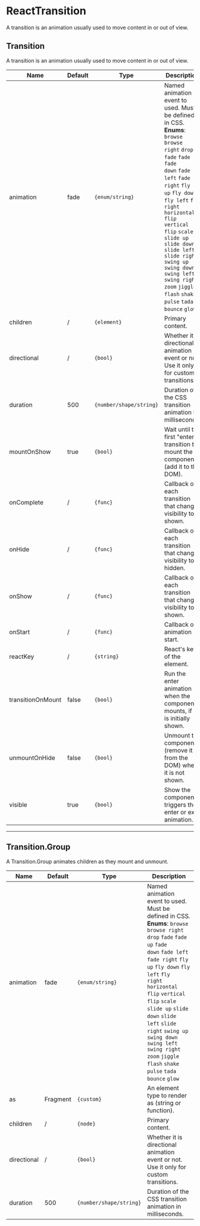 # ReactTransition
A transition is an animation usually used to move content in or out of view.

## Transition
A transition is an animation usually used to move content in or out of view. 

Name|Default|Type|Description
---|---|---|---
animation|fade|<code>{enum/string}</code>|Named animation event to used. Must be defined in CSS. **Enums**: <code>browse</code> <code>browse right</code> <code>drop</code> <code>fade</code> <code>fade up</code> <code>fade down</code> <code>fade left</code> <code>fade right</code> <code>fly up</code> <code>fly down</code> <code>fly left</code> <code>fly right</code> <code>horizontal flip</code> <code>vertical flip</code> <code>scale</code> <code>slide up</code> <code>slide down</code> <code>slide left</code> <code>slide right</code> <code>swing up</code> <code>swing down</code> <code>swing left</code> <code>swing right</code> <code>zoom</code> <code>jiggle</code> <code>flash</code> <code>shake</code> <code>pulse</code> <code>tada</code> <code>bounce</code> <code>glow</code>
children|/|<code>{element}</code>|Primary content.
directional|/|<code>{bool}</code>|Whether it is directional animation event or not. Use it only for custom transitions.
duration|500|<code>{number/shape/string}</code>|Duration of the CSS transition animation in milliseconds.
mountOnShow|true|<code>{bool}</code>|Wait until the first "enter" transition to mount the component (add it to the DOM).
onComplete|/|<code>{func}</code>|Callback on each transition that changes visibility to shown.
onHide|/|<code>{func}</code>|Callback on each transition that changes visibility to hidden.
onShow|/|<code>{func}</code>|Callback on each transition that changes visibility to shown.
onStart|/|<code>{func}</code>|Callback on animation start.
reactKey|/|<code>{string}</code>|React's key of the element.
transitionOnMount|false|<code>{bool}</code>|Run the enter animation when the component mounts, if it is initially shown.
unmountOnHide|false|<code>{bool}</code>|Unmount the component (remove it from the DOM) when it is not shown.
visible|true|<code>{bool}</code>|Show the component; triggers the enter or exit animation.

---------------------------

## Transition.Group
A Transition.Group animates children as they mount and unmount.

Name|Default|Type|Description
---|---|---|---
animation|fade|<code>{enum/string}</code>|Named animation event to used. Must be defined in CSS. **Enums**: <code>browse</code> <code>browse right</code> <code>drop</code> <code>fade</code> <code>fade up</code> <code>fade down</code> <code>fade left</code> <code>fade right</code> <code>fly up</code> <code>fly down</code> <code>fly left</code> <code>fly right</code> <code>horizontal flip</code> <code>vertical flip</code> <code>scale</code> <code>slide up</code> <code>slide down</code> <code>slide left</code> <code>slide right</code> <code>swing up</code> <code>swing down</code> <code>swing left</code> <code>swing right</code> <code>zoom</code> <code>jiggle</code> <code>flash</code> <code>shake</code> <code>pulse</code> <code>tada</code> <code>bounce</code> <code>glow</code>
as|Fragment|<code>{custom}</code>|An element type to render as (string or function).
children|/|<code>{node}</code>|Primary content.
directional|/|<code>{bool}</code>|Whether it is directional animation event or not. Use it only for custom transitions.
duration|500|<code>{number/shape/string}</code>|Duration of the CSS transition animation in milliseconds.
